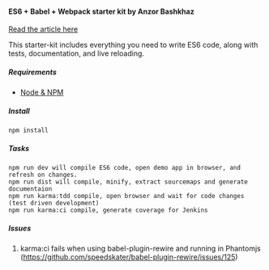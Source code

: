 #### ES6 + Babel + Webpack starter kit by Anzor Bashkhaz

[Read the article here](http://anzorb.com/javascript-is-all-grown-up-or-is-it/)

This starter-kit includes everything you need to write ES6 code, along with tests, documentation, and live reloading.

##### Requirements
* [Node & NPM](https://nodejs.org/)

##### Install
    npm install

##### Tasks
    npm run dev will compile ES6 code, open demo app in browser, and refresh on changes.
    npm run dist will compile, minify, extract sourcemaps and generate documentaion
    npm run karma:tdd compile, open browser and wait for code changes (test driven development)
    npm run karma:ci compile, generate coverage for Jenkins

##### Issues

1. karma:ci fails when using babel-plugin-rewire and running in Phantomjs (https://github.com/speedskater/babel-plugin-rewire/issues/125)
